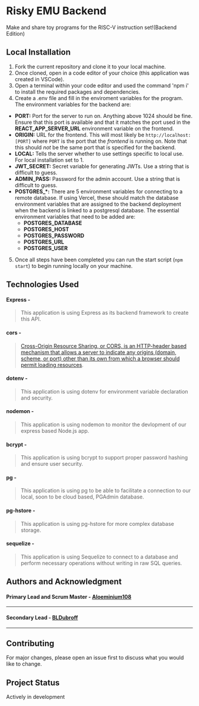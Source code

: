 # Risky EMU Backend

Make and share toy programs for the RISC-V instruction set!(Backend Edition)

## Local Installation

1. Fork the current repository and clone it to your local machine.
2. Once cloned, open in a code editor of your choice (this application was created in VSCode).
3. Open a terminal within your code editor and used the command 'npm i' to install the required packages and dependencies.
4. Create a .env file and fill in the enviroment variables for the program. The environment variables for the backend are:
  - **PORT:** Port for the server to run on. Anything above 1024 should be fine. Ensure that this port is available and that it matches the port used in the **REACT_APP_SERVER_URL** environment variable on the frontend.
  - **ORIGIN:** URL for the frontend. This will most likely be `http://localhost:[PORT]` where `PORT` is the port that the *frontend* is running on. Note that this should *not* be the same port that is specified for the backend.
  - **LOCAL:** Tells the server whether to use settings specific to local use. For local installation set to 1.
  - **JWT_SECRET:** Secret variable for generating JWTs. Use a string that is difficult to guess.
  - **ADMIN_PASS:** Password for the admin account. Use a string that is difficult to guess.
  - **POSTGRES_\*:** There are 5 environment variables for connecting to a remote database. If using Vercel, these should match the database environment variables that are assigned to the backend deployment when the backend is linked to a postgresql database. The essential environment variables that need to be added are:
    - **POSTGRES_DATABASE**
    - **POSTGRES_HOST** 
    - **POSTGRES_PASSWORD** 
    - **POSTGRES_URL** 
    - **POSTGRES_USER** 
5. Once all steps have been completed you can run the start script (`npm start`) to begin running locally on your machine.

## Technologies Used

#### **Express** - 
> This application is using Express as its backend framework to create this API.
#### **cors** - 
> [Cross-Origin Resource Sharing, or CORS, is an HTTP-header based mechanism that allows a server to indicate any origins (domain, scheme, or port) other than its own from which a browser should permit loading resources](https://developer.mozilla.org/en-US/docs/Web/HTTP/CORS).
#### **dotenv** - 
> This application is using dotenv for environment variable declaration and security.
#### **nodemon** - 
> This application is using nodemon to monitor the devlopment of our express based Node.js app.
#### **bcrypt** -
> This application is using bcrypt to support proper password hashing and ensure user security.
#### **pg** -
> This application is using pg to be able to facilitate a connection to our local, soon to be cloud based, PGAdmin database.
#### **pg-hstore** -
> This application is using pg-hstore for more complex database storage.
#### **sequelize** -
> This application is using Sequelize to connect to a database and perform necessary operations without writing in raw SQL queries.

## Authors and Acknowledgment

#### Primary Lead and Scrum Master - [Aloeminium108](https://github.com/Aloeminium108)
---
#### Secondary Lead - [BLDubroff](https://github.com/BLDubroff)
---

## Contributing

For major changes, please open an issue first to discuss what you would like to change.

## Project Status

Actively in development